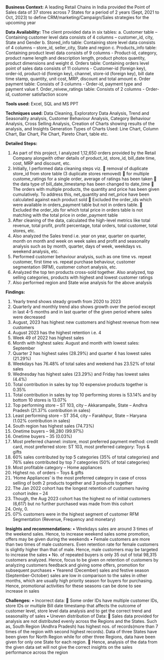 **Business Context:** A leading Retail Chains in India provided the Point of Sales data of 37 stores across 7 States for a period of 2 years (Sept, 2021 to Oct, 2023) to define CRM/marketing/Campaign/Sales strategies for the upcoming year

**Data Availability:** The client provided data in six tables:
a.	Customer table – Containing customer level data consists of 4 columns – customer_id, city, State and Gender
b.	Stored_info table: Containing store level data consists of 4 columns – store_id, seller_city, State and region
c.	Products_info table: Containing product level data consists of 9 columns - Product-id, category, product name length and description length, product photos quantity, product dimensions and weight
d.	Orders table: Containing orders level point of sales data consists of 11 columns - Customer-id (foreign key), order-id, product-id (foreign key), channel, store-id (foreign key), bill date time stamp, quantity, unit cost, MRP, discount and total amount
e.	Order payment table: Consists of 3 columns - Order-id, payment type and payment value
f.	Order_reivew_ratings table: Consists of 2 columns - Order-id, customer satisfaction score

**Tools used:** Excel, SQL and MS PPT

**Techniques used:** Data Cleaning, Exploratory Data Analysis, Trend and Seasonality analysis, Customer Behaviour Analysis, Category Behaviour Analysis, Cross Selling Analysis, Creation of Charts showing results of the analysis, and Insights Generation
Types of Charts Used: Line Chart, Column Chart, Bar Chart, Pie Chart, Pareto Chart, table etc.

**Detailed Steps:**
1.	As part of this project, I analyzed 1,12,650 orders provided by the Retail Company alongwith other details of product_id, store_id, bill_date time, cost, MRP and discount, etc.
2.	Initially, I performed data cleaning steps viz.
	removal of duplicate store_id from store table (3 duplicate stores removed)
	for multiple custome_ratings for a single order, average of ratings has been taken
	the data type of bill_date_timestamp has been changed to date_time
	The orders with multiple products, the quantity and price has been given cumulatively. To address this, net_quantity and net_price have been calculated against each product sold
	Excluded the order_ids which were available in orders_payment table but not in orders table.
	Excluded the order_ids for which total price in orders table is not matching with the total price in order_payment table
3.	After cleaning of the data, calculated the high-level metrics like total revenue, total profit, profit percentage, total orders, total customer, total stores, etc.
4.	Also analyzed the Sales trend i.e. year on year, quarter on quarter, month on month and week on week sales and profit and seasonality analysis such as by month, quarter, days of week, weekdays vs. weekend analysis, etc.
5.	Performed customer behaviour analysis, such as one time vs. repeat customer, first time vs. repeat purchase behaviour, customer segmentation (RFM), customer cohort analysis, etc.
6.	Analyzed the top ten products cross-sold together. Also analyzed, top selling categories, products with highest and lowest customer ratings
7.	Also performed region and State wise analysis for the above analysis

**Findings:**
1.	Yearly trend shows steady growth from 2020 to 2023
2.	Quarterly and monthly trend also shows growth over the period except in last 4-5 months and in last quarter of the given period where sales were decreased
3.	August, 2023 has highest new customers and highest revenue from new customers
4.	August 2023 has the highest retention i.e. 4
5.	Week 49 of 2022 has highest sales
6.	Month with highest sales: August and month with lowest sales: September
7.	Quarter 2 has highest sales (28.29%) and quarter 4 has lowest sales (21.29%)
8.	Weekdays has 76.48% of total sales and weekend has 23.52% of total sales
9.	Wednesday has highest sales (23.29%) and Friday has lowest sales (4.4%)
10.	Total contribution in sales by top 10 expensive products together is 0.35%
11.	Total contribution in sales by top 10 performing stores is 53.14% and by bottom 10 stores is 13.07%
12.	Top performing store – ST 103, city – Akkarampalle, State – Andhra Pradesh (21.37% contribution in sales)
13.	Least performing store – ST 354, city – Farakhpur, State – Haryana (1.02% contribution in sales)
14.	South region has highest sales (74.73%)
15.	Onetime buyers – 98,280 (99.97%)
16.	Onetime buyers – 35 (0.03%)
17.	Most preferred channel: instore, most preferred payment method: credit card, most preferred store: ST 103, most preferred category: Toys & gifts
18.	60% sales contributed by top 5 categories (35% of total categories) and 76% sales contributed by top 7 categories (50% of total categories)
19.	Most profitable category – Home appliances
20.	Highest no. of orders – Toys & gifts
21.	‘Home Appliances’ is the most preferred category in case of cross selling of both 2 products together and 3 products together
22.	The Jan 2022 cohort has the longest retention of customers having cohort index – 24
23.	Though, the Aug 2023 cohort has the highest no of initial customers (6,617) but no further purchased was made from this cohort
24.	Only, 0.
25.	07% customers were in the highest segment of customer RFM Segmentation (Revenue, Frequency and monetary)

**Insights and recommendations:**
•	Weekdays sales are around 3 times of the weekend sales. Hence, to increase weekend sales some promotion, offers may be given during the weekends
•	Female customers are more than two times of male customers. Even retention rate for female customers is slightly higher than that of male. Hence, male customers may be targeted to increase the sales
•	No. of repeated buyers is only 35 out of total 98,315 customers analyzed. Hence, focus to be given on retention of customers by analyzing customers feedback and giving some offers, promotion for subsequent purchases
•	Yearend (December) sales and festive season (September-October) sales are low in comparison to the sales in other months, which are usually high priority season for buyers for purchasing. Hence, promotional activities for these seasons can be done to see increase in sales

**Challenges:**
•	Incorrect data: 
	Some order IDs have multiple customer IDs, store IDs or multiple Bill date timestamp that affects the outcome of customer level, store level data analysis and to get the correct trend and seasonality of sales 
•	Uneven distribution of Data:
	Sales data provided for analysis are not distributed evenly across the Regions and the States. Such as, South Region (Andhra Pradesh) has highest nos. of records(more than 7 times of the region with second highest records). Data of three States have been given for North Region while for other three Regions, data have been given for only one State for each region. 
	Hence, analysis of the data from the given data set will not give the correct insights on the sales performance across the region
